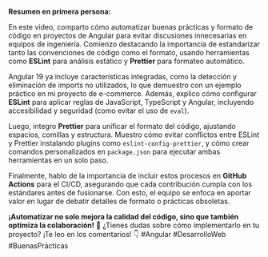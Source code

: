 **Resumen en primera persona:**  

En este video, comparto cómo automatizar buenas prácticas y formato de código en proyectos de Angular para evitar discusiones innecesarias en equipos de ingeniería. Comienzo destacando la importancia de estandarizar tanto las convenciones de código como el formato, usando herramientas como **ESLint** para análisis estático y **Prettier** para formateo automático.  

Angular 19 ya incluye características integradas, como la detección y eliminación de imports no utilizados, lo que demuestro con un ejemplo práctico en mi proyecto de e-commerce. Además, explico cómo configurar **ESLint** para aplicar reglas de JavaScript, TypeScript y Angular, incluyendo accesibilidad y seguridad (como evitar el uso de `eval`).  

Luego, integro **Prettier** para unificar el formato del código, ajustando espacios, comillas y estructura. Muestro cómo evitar conflictos entre ESLint y Prettier instalando plugins como `eslint-config-prettier`, y cómo crear comandos personalizados en `package.json` para ejecutar ambas herramientas en un solo paso.  

Finalmente, hablo de la importancia de incluir estos procesos en **GitHub Actions** para el CI/CD, asegurando que cada contribución cumpla con los estándares antes de fusionarse. Con esto, el equipo se enfoca en aportar valor en lugar de debatir detalles de formato o prácticas obsoletas.  

**¡Automatizar no solo mejora la calidad del código, sino que también optimiza la colaboración!** 🚀 ¿Tienes dudas sobre cómo implementarlo en tu proyecto? ¡Te leo en los comentarios! 👇 #Angular #DesarrolloWeb #BuenasPrácticas